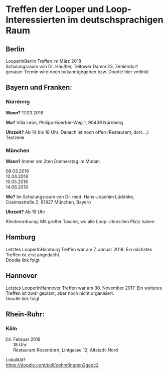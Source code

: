 # Treffen der Looper und Loop-Interessierten im deutschsprachigen Raum

## Berlin
LooperInBerlin Treffen im März 2018  
Schulungsraum von Dr. Häußler, Teltower Damm 23, Zehlendorf  
genauer Termin wird noch bekanntgegeben bzw. Doodle hier verlinkt

## Bayern und Franken:

### Nürnberg
**Wann?**
17.03.2018

**Wo?**
Villa Leon, Philipp-Koerber-Weg 1, 90439 Nürnberg

**Uhrzeit?**
Ab 14 bis 18 Uhr. Danach ist noch offen (Restaurant, dort....)  
Testzeile


### München
**Wann?**   Immer am 2ten Donnerstag im Monat:

08.03.2018  
12.04.2018  
10.05.2018  
14.06.2018  

**Wo?**
Im Schulungsraum von Dr. med. Hans-Joachim Lüddeke, Cosimastraße 2, 81927 München, Bayern

**Uhrzeit?**
Ab 19 Uhr

Kleiderordnung: Mit großer Tasche, wo alle Loop-Utensilien Platz haben


## Hamburg
Letztes LooperInHamburg Treffen war am 7. Januar 2018. Ein nächstes Treffen ist erst angedacht.  
Doodle link folgt  

## Hannover
Letztes LooperInHannover Treffen war am 30. November 2017. Ein weiteres Treffen ist zwar geplant, aber noch nicht organisiert.  
Doodle link folgt

## Rhein-Ruhr:

### Köln
24. Februar 2018  
18 Uhr  
Restaurant Rosendorn, Lintgasse 12, Altstadt-Nord

Lokalität?  
https://doodle.com/poll/cehm6ngpxn2gedc2


